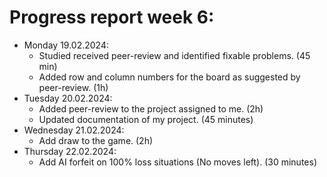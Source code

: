 # Progress report week 6:

- Monday 19.02.2024:
    - Studied received peer-review and identified fixable problems. (45 min)
    - Added row and column numbers for the board as suggested by peer-review. (1h)
- Tuesday 20.02.2024:
    - Added peer-review to the project assigned to me. (2h)
    - Updated documentation of my project. (45 minutes)
- Wednesday 21.02.2024:
    - Add draw to the game. (2h)
- Thursday 22.02.2024:
    - Add AI forfeit on 100% loss situations (No moves left). (30 minutes)